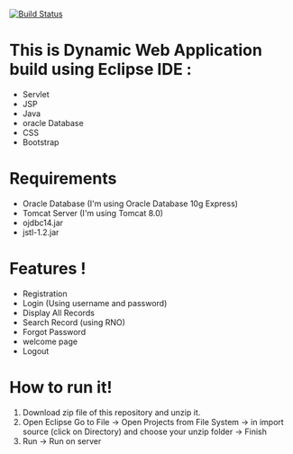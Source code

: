 

[![Build Status](https://travis-ci.org/joemccann/dillinger.svg?branch=master)](https://github.com/shubham-pawar/Dynamic_application_V1)

# This is Dynamic Web Application build using Eclipse IDE :

  - Servlet
  - JSP
  - Java
  - oracle Database
  - CSS
  - Bootstrap 

# Requirements 
  - Oracle Database (I'm using Oracle Database 10g Express)
  - Tomcat Server (I'm using Tomcat 8.0)
  - ojdbc14.jar
  - jstl-1.2.jar

# Features !
  - Registration
  - Login (Using username and password)
  - Display All Records
  - Search Record (using RNO)
  - Forgot Password
  - welcome page
  - Logout

# How to run it!

  1) Download zip file of this repository and unzip it.
  2) Open Eclipse Go to File -> Open Projects from File System -> 
   in import source (click on Directory) and choose your unzip folder -> Finish
  3) Run -> Run on server

